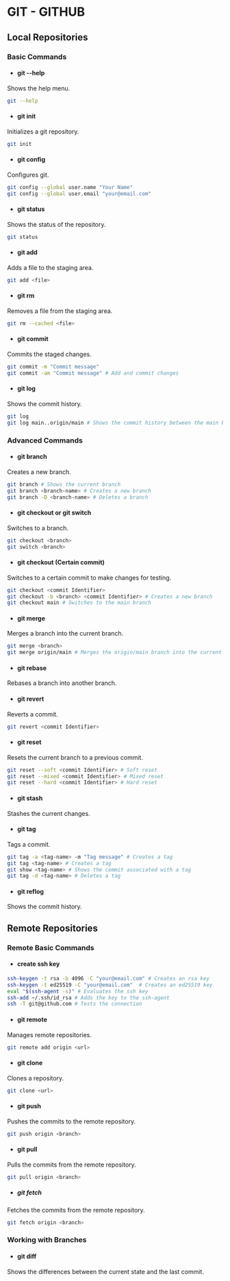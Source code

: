 # **GIT - GITHUB**

## Local Repositories

### Basic Commands

- #### git --help

Shows the help menu.

```bash
git --help
```

- #### git init

Initializes a git repository.

```bash
git init
```

- #### git config

Configures git.

```bash
git config --global user.name "Your Name"
git config --global user.email "your@email.com"
```

- #### git status

Shows the status of the repository.

```bash
git status
```

- #### git add

Adds a file to the staging area.

```bash
git add <file>
```

- #### git rm

Removes a file from the staging area.

```bash
git rm --cached <file>
```

- #### git commit

Commits the staged changes.

```bash
git commit -m "Commit message"
git commit -am "Commit message" # Add and commit changes
```

- #### git log

Shows the commit history.

```bash
git log
git log main..origin/main # Shows the commit history between the main branch and the origin/main branch
```

### Advanced Commands

- #### git branch

Creates a new branch.

```bash
git branch # Shows the current branch
git branch <branch-name> # Creates a new branch
git branch -D <branch-name> # Deletes a branch
```

- #### git checkout or git switch

Switches to a branch.

```bash
git checkout <branch>
git switch <branch>
```

- #### git checkout (Certain commit)

Switches to a certain commit to make changes for testing.

```bash
git checkout <commit Identifier>
git checkout -b <branch> <commit Identifier> # Creates a new branch
git checkout main # Switches to the main branch
```

- #### git merge

Merges a branch into the current branch.

```bash
git merge <branch>
git merge origin/main # Merges the origin/main branch into the current branch
```

- #### git rebase

Rebases a branch into another branch.

- #### git revert

Reverts a commit.

```bash
git revert <commit Identifier>
```

- #### git reset

Resets the current branch to a previous commit.

```bash
git reset --soft <commit Identifier> # Soft reset
git reset --mixed <commit Identifier> # Mixed reset
git reset --hard <commit Identifier> # Hard reset
```

- #### git stash

Stashes the current changes.

- #### git tag

Tags a commit.

```bash
git tag -a <tag-name> -m "Tag message" # Creates a tag
git tag <tag-name> # Creates a tag
git show <tag-name> # Shows the commit associated with a tag
git tag -d <tag-name> # Deletes a tag
```

- #### git reflog

Shows the commit history.

## Remote Repositories

### Remote Basic Commands

- #### create ssh key

```bash
ssh-keygen -t rsa -b 4096 -C "your@email.com" # Creates an rsa key
ssh-keygen -t ed25519 -C "your@email.com"  # Creates an ed25519 key
eval "$(ssh-agent -s)" # Evaluates the ssh key
ssh-add ~/.ssh/id_rsa # Adds the key to the ssh-agent
ssh -T git@github.com # Tests the connection
```

- #### git remote

Manages remote repositories.

```bash
git remote add origin <url>
```

- #### git clone

Clones a repository.

```bash
git clone <url>
```

- #### git push

Pushes the commits to the remote repository.

```bash
git push origin <branch>
```

- #### git pull

Pulls the commits from the remote repository.

```bash
git pull origin <branch>
```

- ##### git fetch

Fetches the commits from the remote repository.

```bash
git fetch origin <branch>
```

### Working with Branches

- #### git diff

Shows the differences between the current state and the last commit.
